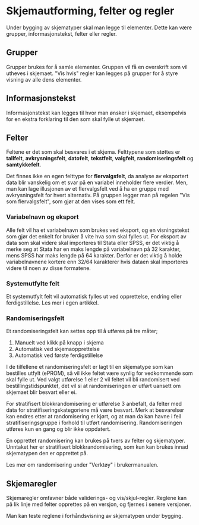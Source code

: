 # Skjemautforming, felter og regler

Under bygging av skjematyper skal man legge til elementer. Dette kan være grupper, informasjonstekst, felter eller regler.
                    
## Grupper
Grupper brukes for å samle elementer. Gruppen vil få en overskrift som vil utheves i skjemaet. "Vis hvis" regler kan legges på grupper for å styre visning av alle dens elementer.

## Informasjonstekst
Informasjonstekst kan legges til hvor man ønsker i skjemaet, eksempelvis for en ekstra forklaring til den som skal fylle ut skjemaet.
                    
## Felter
Feltene er det som skal besvares i et skjema. Felttypene som støttes er **tallfelt**, **avkrysningsfelt**, **datofelt**, **tekstfelt**, **valgfelt**, **randomiseringsfelt** og **samtykkefelt**. 

Det finnes ikke en egen felttype for **flervalgsfelt**, da analyse av eksportert data blir vanskelig om et svar på en variabel inneholder flere verdier. Men, man kan lage illusjonen av et flervalgsfelt ved å ha en gruppe med avkrysningsfelt for hvert alternativ. På gruppen legger man på regelen "Vis som flervalgsfelt", som gjør at den vises som ett felt.

### Variabelnavn og eksport
Alle felt vil ha et variabelnavn som brukes ved eksport, og en visningstekst som gjør det enkelt for bruker å vite hva som skal fylles ut.
For eksport av data som skal videre skal importeres til Stata eller SPSS, er det viktig å merke seg at Stata har en maks lengde på variabelnavn på 32 karakter, mens SPSS har maks lengde på 64 karakter. Derfor er det viktig å holde variabelnavnene kortere enn 32/64 karakterer hvis dataen skal importeres videre til noen av disse formatene.

### Systemutfylte felt
Et systemutfylt felt vil automatisk fylles ut ved opprettelse, endring eller ferdigstillelse. Les mer i egen artikkel.

### Randomiseringsfelt
Et randomiseringsfelt kan settes opp til å utføres på tre måter;
1. Manuelt ved klikk på knapp i skjema
2. Automatisk ved skjemaopprettelse
3. Automatisk ved første ferdigstillelse

I de tilfellene et randomiseringsfelt er lagt til en skjematype som kan bestilles utfylt (ePROM), så vil ikke feltet være synlig for vedkommende som skal fylle ut. Ved valgt utførelse 1 eller 2 vil feltet vil bli randomisert ved bestillingstidspunktet, det vil si at randomiseringen er utført uansett om skjemaet blir besvart eller ei.

For stratifisert blokkrandomisering er utførelse 3 anbefalt, da felter med data for stratifiseringskategoriene må være besvart. Merk at besvarelser kan endres etter at randomisering er kjørt, og at man da kan havne i feil stratifiseringsgruppe i forhold til utført randomisering. Randomiseringen utføres kun en gang og blir ikke oppdatert.

En opprettet randomisering kan brukes på tvers av felter og skjematyper. Unntaket her er stratifisert blokkrandomisering, som kun kan brukes innad skjematypen den er opprettet på.

Les mer om randomisering under "Verktøy" i brukermanualen.

## Skjemaregler
Skjemaregler omfavner både validerings- og vis/skjul-regler. Reglene kan på lik linje med felter opprettes på en versjon, og fjernes i senere versjoner.

Man kan teste reglene i forhåndsvisning av skjematypen under bygging.
